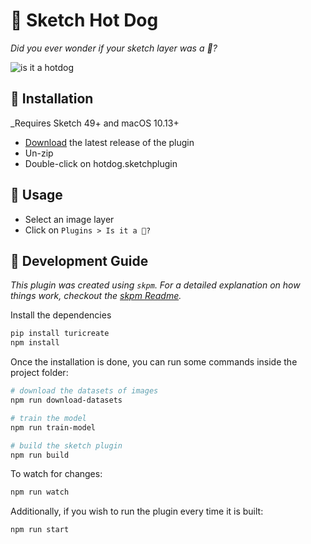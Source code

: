 # 🌭  Sketch Hot Dog

_Did you ever wonder if your sketch layer was a 🌭?_

![is it a hotdog](https://user-images.githubusercontent.com/3254314/40763672-7d9179ec-645a-11e8-9c42-a533ac896a40.gif)

## 🌭  Installation

_Requires Sketch 49+ and macOS 10.13+

* [Download](https://github.com/mathieudutour/sketch-hotdog/releases/latest) the latest release of the plugin
* Un-zip
* Double-click on hotdog.sketchplugin

## 🌭  Usage

* Select an image layer
* Click on `Plugins > Is it a 🌭?`

## 🌭  Development Guide

_This plugin was created using `skpm`. For a detailed explanation on how things work, checkout the [skpm Readme](https://github.com/skpm/skpm/blob/master/README.md)._

Install the dependencies

```bash
pip install turicreate
npm install
```

Once the installation is done, you can run some commands inside the project folder:

```bash
# download the datasets of images
npm run download-datasets

# train the model
npm run train-model

# build the sketch plugin
npm run build
```

To watch for changes:

```bash
npm run watch
```

Additionally, if you wish to run the plugin every time it is built:

```bash
npm run start
```
